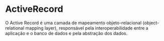 # ActiveRecord

O Active Record é uma camada de mapeamento objeto-relacional (object-relational mapping layer), responsável pela interoperabilidade entre a aplicação e o banco de dados e pela abstração dos dados.
